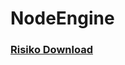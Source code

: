 # NodeEngine
### [Risiko Download](https://github.com/Grille98/NodeEngine/releases/download/untagged-e4eef0186182fdeb385c/Risiko.zip)<br>
